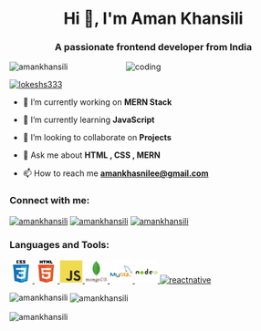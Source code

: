 <h1 align="center">Hi 👋, I'm Aman Khansili</h1>
<h3 align="center">A passionate frontend developer from India</h3>
<img align ="right" alt="coding" width="300" src="https://cdn.dribbble.com/users/4382412/screenshots/15633275/media/085a014ebebde73e5cd510c93941f49a.gif"

<p align="left"> <img src="https://komarev.com/ghpvc/?username=amankhansili&label=Profile%20views&color=0e75b6&style=flat" alt="amankhansili" /> </p>
<p align="left"> <a href="https://github.com/ryo-ma/github-profile-trophy"><img src="https://github-profile-trophy.vercel.app/?username=lokeshs333" alt="lokeshs333" /></a> </p>

- 🔭 I’m currently working on **MERN Stack**

- 🌱 I’m currently learning **JavaScript**

- 👯 I’m looking to collaborate on **Projects**

- 💬 Ask me about **HTML , CSS , MERN**

- 📫 How to reach me **amankhasnilee@gmail.com**

<h3 align="left">Connect with me:</h3>
<p align="left">
<a href="https://twitter.com/amankhansili" target="blank"><img align="center" src="https://raw.githubusercontent.com/rahuldkjain/github-profile-readme-generator/master/src/images/icons/Social/twitter.svg" alt="amankhansili" height="30" width="40" /></a>
<a href="https://linkedin.com/in/amankhansili" target="blank"><img align="center" src="https://raw.githubusercontent.com/rahuldkjain/github-profile-readme-generator/master/src/images/icons/Social/linked-in-alt.svg" alt="amankhansili" height="30" width="40" /></a>
<a href="https://instagram.com/amankhansili" target="blank"><img align="center" src="https://raw.githubusercontent.com/rahuldkjain/github-profile-readme-generator/master/src/images/icons/Social/instagram.svg" alt="amankhansili" height="30" width="40" /></a>
</p>

<h3 align="left">Languages and Tools:</h3>
<p align="left"> <a href="https://www.w3schools.com/css/" target="_blank" rel="noreferrer"> <img src="https://raw.githubusercontent.com/devicons/devicon/master/icons/css3/css3-original-wordmark.svg" alt="css3" width="40" height="40"/> </a> <a href="https://www.w3.org/html/" target="_blank" rel="noreferrer"> <img src="https://raw.githubusercontent.com/devicons/devicon/master/icons/html5/html5-original-wordmark.svg" alt="html5" width="40" height="40"/> </a> <a href="https://developer.mozilla.org/en-US/docs/Web/JavaScript" target="_blank" rel="noreferrer"> <img src="https://raw.githubusercontent.com/devicons/devicon/master/icons/javascript/javascript-original.svg" alt="javascript" width="40" height="40"/> </a> <a href="https://www.mongodb.com/" target="_blank" rel="noreferrer"> <img src="https://raw.githubusercontent.com/devicons/devicon/master/icons/mongodb/mongodb-original-wordmark.svg" alt="mongodb" width="40" height="40"/> </a> <a href="https://www.mysql.com/" target="_blank" rel="noreferrer"> <img src="https://raw.githubusercontent.com/devicons/devicon/master/icons/mysql/mysql-original-wordmark.svg" alt="mysql" width="40" height="40"/> </a> <a href="https://nodejs.org" target="_blank" rel="noreferrer"> <img src="https://raw.githubusercontent.com/devicons/devicon/master/icons/nodejs/nodejs-original-wordmark.svg" alt="nodejs" width="40" height="40"/> </a> <a href="https://reactnative.dev/" target="_blank" rel="noreferrer"> <img src="https://reactnative.dev/img/header_logo.svg" alt="reactnative" width="40" height="40"/> </a> </p>

<p><img align="left" src="https://github-readme-stats.vercel.app/api/top-langs?username=amankhansili&show_icons=true&locale=en&layout=compact" alt="amankhansili" /></p>

<p>&nbsp;<img align="center" src="https://github-readme-stats.vercel.app/api?username=amankhansili&show_icons=true&locale=en" alt="amankhansili" /></p>

<p><img align="center" src="https://github-readme-streak-stats.herokuapp.com/?user=amankhansili&" alt="amankhansili" /></p>
